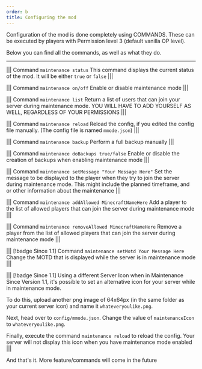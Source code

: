 ```yaml
---
order: b
title: Configuring the mod
---
```


Configuration of the mod is done completely using COMMANDS. These can be executed by players with Permission level 3 (default vanilla OP level).

Below you can find all the commands, as well as what they do.

***

||| Command `maintenance status`
This command displays the current status of the mod. It will be either `true` or `false`
|||

||| Command `maintenance on/off`
Enable or disable maintenance mode
|||

||| Command `maintenance list`
Return a list of users that can join your server during maintenance mode. YOU WILL HAVE TO ADD YOURSELF AS WELL, REGARDLESS OF YOUR PERMISSIONS
|||

||| Command `maintenance reload`
Reload the config, if you edited the config file manually. (The config file is named `mmode.json`)
|||

||| Command `maintenance backup`
Perform a full backup manually
|||

||| Command `maintenance doBackups true/false`
Enable or disable the creation of backups when enabling maintenance mode
|||

||| Command `maintenance setMessage "Your Message Here"`
Set the message to be displayed to the player when they try to join the server during maintenance mode. This might include the planned timeframe, and or other information about the maintenance
|||

||| Command `maintenance addAllowed MinecraftNameHere`
Add a player to the list of allowed players that can join the server during maintenance mode
|||

||| Command `maintenance removeAllowed MinecraftNameHere`
Remove a player from the list of allowed players that can join the server during maintenance mode
|||

||| [!badge Since 1.1] Command `maintenance setMotd Your Message Here`
Change the MOTD that is displayed while the server is in maintenance mode
|||

||| [!badge Since 1.1] Using a different Server Icon when in Maintenance
Since Version 1.1, it's possible to set an alternative icon for your server while in maintenance mode.

To do this, upload another png image of 64x64px (in the same folder as your current server icon) and name it `whateveryoulike.png`.

Next, head over to `config/mmode.json`. Change the value of `maintenanceIcon` to `whateveryoulike.png`.

Finally, execute the command `maintenance reload` to reload the config. Your server will not display this icon when you have maintenance mode enabled
|||

And that's it. More feature/commands will come in the future
